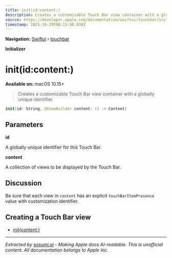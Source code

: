 ```yaml
---
title: init(id:content:)
description: Creates a customizable Touch Bar view container with a globally unique identifier.
source: https://developer.apple.com/documentation/swiftui/touchbar/init(id:content:)
timestamp: 2025-10-29T00:15:00.038Z
---
```


**Navigation:** [Swiftui](/documentation/swiftui) › [touchbar](/documentation/swiftui/touchbar)

**Initializer**

# init(id:content:)

**Available on:** macOS 10.15+

> Creates a customizable Touch Bar view container with a globally unique identifier.

```swift
init(id: String, @ViewBuilder content: () -> Content)
```

## Parameters

**id**

A globally unique identifier for this Touch Bar.



**content**

A collection of views to be displayed by the Touch Bar.



## Discussion

Be sure that each view in `content` has an explicit `touchBarItemPresence` value with customization identifier.

## Creating a Touch Bar view

- [init(content:)](/documentation/swiftui/touchbar/init(content:))

---

*Extracted by [sosumi.ai](https://sosumi.ai) - Making Apple docs AI-readable.*
*This is unofficial content. All documentation belongs to Apple Inc.*
